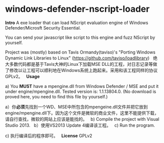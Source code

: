 # windows-defender-nscript-loader

**Intro**
A exe loader that can load NScript evaluation engine of Windows Defender/Microsft Security Essential.

You can send your javascript like script to this engine and fuzz NScript by yourself.

Project was (mostly) based on Tavis Ormandy(taviso)'s "Porting Windows Dynamic Link Libraries to Linux" (https://github.com/taviso/loadlibrary)
 
绝大多数代码都是基于Tavis大神的Linux下加载MSE DLL的工程，对日志记录等做了修改以让工程可以顺利地在Windows系统上跑起来。采用和该工程同样的协议GPLv2。
 
**Usage**

a) You **MUST** have a mpengine.dll from Windows Defender / MSE and put it under engine/mpengine.dll. Tested version is: 1.1.13804.0. (No download is proved here, you need to find this file by yourself.)

a）你**必须**先找到一个WD、MSE中所包含的mpengeine.dll文件并把它放到engine/mpengine.dll下。因为这个文件是微软的商业文件，这里不能提供下载，请自行查找，微软的网站上应该是能找的。
 
b) Compile the project with Visual Studio 2013.
 
b）使用VS2013 Update 4编译该工程。
 
c) Run the program.

c) 执行编译后的程序即可。
 
**License**
GPLv2
